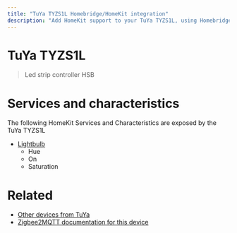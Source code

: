 ```yaml
---
title: "TuYa TYZS1L Homebridge/HomeKit integration"
description: "Add HomeKit support to your TuYa TYZS1L, using Homebridge, Zigbee2MQTT and homebridge-z2m."
---
```

<!---
This file has been GENERATED using src/docgen/docgen.ts
DO NOT EDIT THIS FILE MANUALLY!
-->
# TuYa TYZS1L
> Led strip controller HSB


# Services and characteristics
The following HomeKit Services and Characteristics are exposed by
the TuYa TYZS1L

* [Lightbulb](../../light.md)
  * Hue
  * On
  * Saturation


# Related
* [Other devices from TuYa](../index.md#tuya)
* [Zigbee2MQTT documentation for this device](https://www.zigbee2mqtt.io/devices/TYZS1L.html)